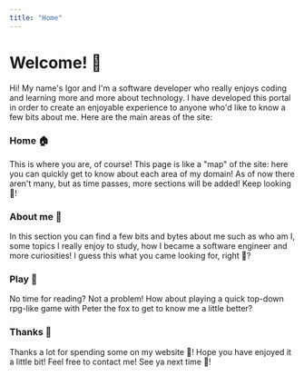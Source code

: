 ```yaml
---
title: "Home"
---
```


# Welcome! 👋

Hi! My name's Igor and I'm a software developer who really enjoys coding and learning more and more about technology. I have developed this portal in order to create an enjoyable experience to anyone who'd like to know a few bits about me. Here are the main areas of the site:

### Home 🏠

This is where you are, of course! This page is like a "map" of the site: here you can quickly get to know about each area of my domain! As of now
there aren't many, but as time passes, more sections will be added! Keep looking 👀!

### About me 🧐

In this section you can find a few bits and bytes about me such as who am I, some topics I really enjoy to study, how I became a software engineer and more curiosities! I guess this what you came looking for, right 🤣?

### Play 🦊

No time for reading? Not a problem! How about playing a quick top-down rpg-like game with Peter the fox to get to know me a little better?

### Thanks 🙏

Thanks a lot for spending some on my website 🙏! Hope you have enjoyed it a little bit! Feel free to contact me! See ya next time 👋!

&nbsp;
